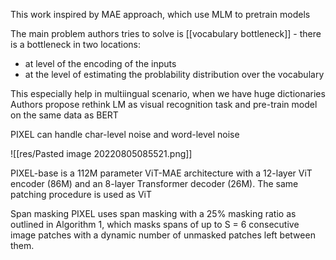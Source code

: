 This work inspired by MAE approach, which use MLM to pretrain models

The main problem authors tries to solve is  [[vocabulary bottleneck]]  - there is a bottleneck in two locations: 
- at level of the encoding of the inputs
- at the level of estimating the problability distribution over the vocabulary

This especially help in multiingual scenario, when we have huge dictionaries
Authors propose rethink LM as visual recognition task and pre-train model on the same data as BERT

PIXEL can handle char-level noise  and word-level noise

![[res/Pasted image 20220805085521.png]]

PIXEL-base is a 112M parameter ViT-MAE architecture with a 12-layer ViT encoder (86M) and an 8-layer Transformer decoder (26M). The same patching procedure is used as ViT

Span masking
PIXEL uses span masking with a 25% masking ratio as outlined in Algorithm 1, which masks spans of up to S = 6 consecutive image patches with a dynamic number of unmasked patches left between them.